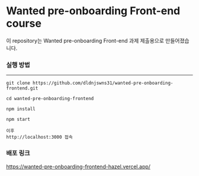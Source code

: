 # Wanted pre-onboarding Front-end course

이 repository는 Wanted pre-onboarding Front-end 과제 제출용으로 만들어졌습니다.

### 실행 방법

---

```
git clone https://github.com/dldnjswns31/wanted-pre-onboarding-frontend.git

cd wanted-pre-onboarding-frontend

npm install

npm start

이후
http://localhost:3000 접속
```

### 배포 링크

https://wanted-pre-onboarding-frontend-hazel.vercel.app/
